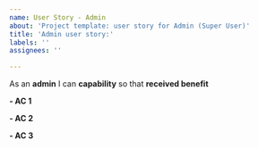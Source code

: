 ```yaml
---
name: User Story - Admin
about: 'Project template: user story for Admin (Super User)'
title: 'Admin user story:'
labels: ''
assignees: ''

---
```


As an **admin** I can **capability** so that **received benefit**

**- AC 1**

**- AC 2**

**- AC 3**
